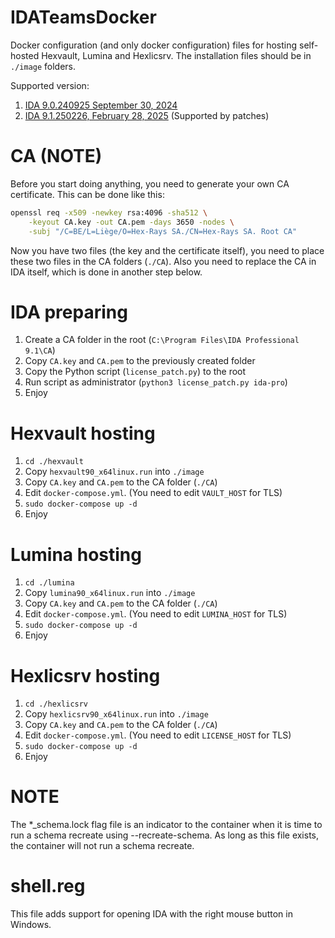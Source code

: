 # IDATeamsDocker
Docker configuration (and only docker configuration) files for hosting self-hosted Hexvault, Lumina and Hexlicsrv. The installation files should be in `./image` folders.

Supported version:
1. [IDA 9.0.240925 September 30, 2024](https://docs.hex-rays.com/release-notes/9_0)
2. [IDA 9.1.250226, February 28, 2025](https://docs.hex-rays.com/release-notes/9_1) (Supported by patches)

# CA (NOTE)
Before you start doing anything, you need to generate your own CA certificate. This can be done like this:
```bash
openssl req -x509 -newkey rsa:4096 -sha512 \
    -keyout CA.key -out CA.pem -days 3650 -nodes \
    -subj "/C=BE/L=Liège/O=Hex-Rays SA./CN=Hex-Rays SA. Root CA"
```
Now you have two files (the key and the certificate itself), you need to place these two files in the CA folders (`./CA`). Also you need to replace the CA in IDA itself, which is done in another step below.

# IDA preparing
1. Create a CA folder in the root (`C:\Program Files\IDA Professional 9.1\CA`)
2. Copy `CA.key` and `CA.pem` to the previously created folder
3. Copy the Python script (`license_patch.py`) to the root
4. Run script as administrator (`python3 license_patch.py ida-pro`)
5. Enjoy

# Hexvault hosting
1. `cd ./hexvault`
2. Copy `hexvault90_x64linux.run` into `./image`
3. Copy `CA.key` and `CA.pem` to the CA folder (`./CA`)
4. Edit `docker-compose.yml`. (You need to edit `VAULT_HOST` for TLS)
5. `sudo docker-compose up -d`
6. Enjoy

# Lumina hosting
1. `cd ./lumina`
2. Copy `lumina90_x64linux.run` into `./image`
3. Copy `CA.key` and `CA.pem` to the CA folder (`./CA`)
4. Edit `docker-compose.yml`. (You need to edit `LUMINA_HOST` for TLS)
5. `sudo docker-compose up -d`
6. Enjoy

# Hexlicsrv hosting
1. `cd ./hexlicsrv`
2. Copy `hexlicsrv90_x64linux.run` into `./image`
3. Copy `CA.key` and `CA.pem` to the CA folder (`./CA`)
4. Edit `docker-compose.yml`. (You need to edit `LICENSE_HOST` for TLS)
5. `sudo docker-compose up -d`
6. Enjoy

# NOTE
The *_schema.lock flag file is an indicator to the container when it is time to run a schema recreate using --recreate-schema. As long as this file exists, the container will not run a schema recreate.

# shell.reg
This file adds support for opening IDA with the right mouse button in Windows.
